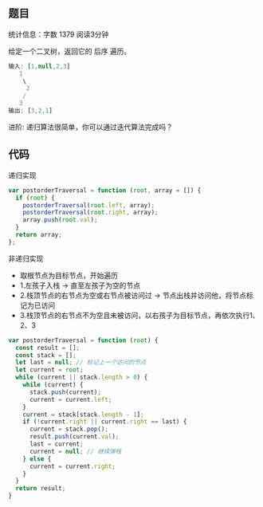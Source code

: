 ## 题目

统计信息：字数 1379  阅读3分钟


给定一个二叉树，返回它的 后序 遍历。

```js
输入: [1,null,2,3]  
   1
    \
     2
    /
   3 
输出: [3,2,1]
```

进阶: 递归算法很简单，你可以通过迭代算法完成吗？

## 代码

递归实现

```js
var postorderTraversal = function (root, array = []) {
  if (root) {
    postorderTraversal(root.left, array);
    postorderTraversal(root.right, array);
    array.push(root.val);
  }
  return array;
};
```

非递归实现

- 取根节点为目标节点，开始遍历
- 1.左孩子入栈 -> 直至左孩子为空的节点
- 2.栈顶节点的右节点为空或右节点被访问过 -> 节点出栈并访问他，将节点标记为已访问
- 3.栈顶节点的右节点不为空且未被访问，以右孩子为目标节点，再依次执行1、2、3

```js
var postorderTraversal = function (root) {
  const result = [];
  const stack = [];
  let last = null; // 标记上一个访问的节点
  let current = root;
  while (current || stack.length > 0) {
    while (current) {
      stack.push(current);
      current = current.left;
    }
    current = stack[stack.length - 1];
    if (!current.right || current.right == last) {
      current = stack.pop();
      result.push(current.val);
      last = current;
      current = null; // 继续弹栈
    } else {
      current = current.right;
    }
  }
  return result;
}
```